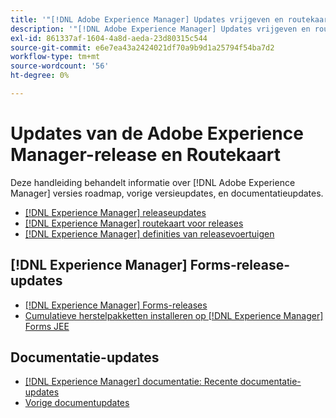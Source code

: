 ```yaml
---
title: '"[!DNL Adobe Experience Manager] Updates vrijgeven en routekaart"'
description: '"[!DNL Adobe Experience Manager] Updates vrijgeven en routekaart"'
exl-id: 861337af-1604-4a8d-aeda-23d80315c544
source-git-commit: e6e7ea43a2424021df70a9b9d1a25794f54ba7d2
workflow-type: tm+mt
source-wordcount: '56'
ht-degree: 0%

---
```


# Updates van de Adobe Experience Manager-release en Routekaart

Deze handleiding behandelt informatie over [!DNL Adobe Experience Manager] versies roadmap, vorige versieupdates, en documentatieupdates.

* [[!DNL Experience Manager] releaseupdates](aem-releases-updates.md)
* [[!DNL Experience Manager] routekaart voor releases](update-releases-roadmap.md)
* [[!DNL Experience Manager] definities van releasevoertuigen](update-release-vehicle-definitions.md)

## [!DNL Experience Manager] Forms-release-updates

* [[!DNL Experience Manager] Forms-releases](aem-forms-releases.md)
* [Cumulatieve herstelpakketten installeren op [!DNL Experience Manager] Forms JEE](install-cfp-aem-forms-jee.md)

## Documentatie-updates

* [[!DNL Experience Manager] documentatie: Recente documentatie-updates](documentation-updates.md)
* [Vorige documentupdates](previous-documentation-updates.md)
